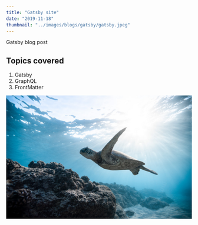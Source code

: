 ```yaml
---
title: "Gatsby site"
date: "2019-11-18"
thumbnail: "../images/blogs/gatsby/gatsby.jpeg"
---
```


Gatsby blog post

## Topics covered

1. Gatsby
2. GraphQL
3. FrontMatter

![Turtle](../images/turtle.jpg)
